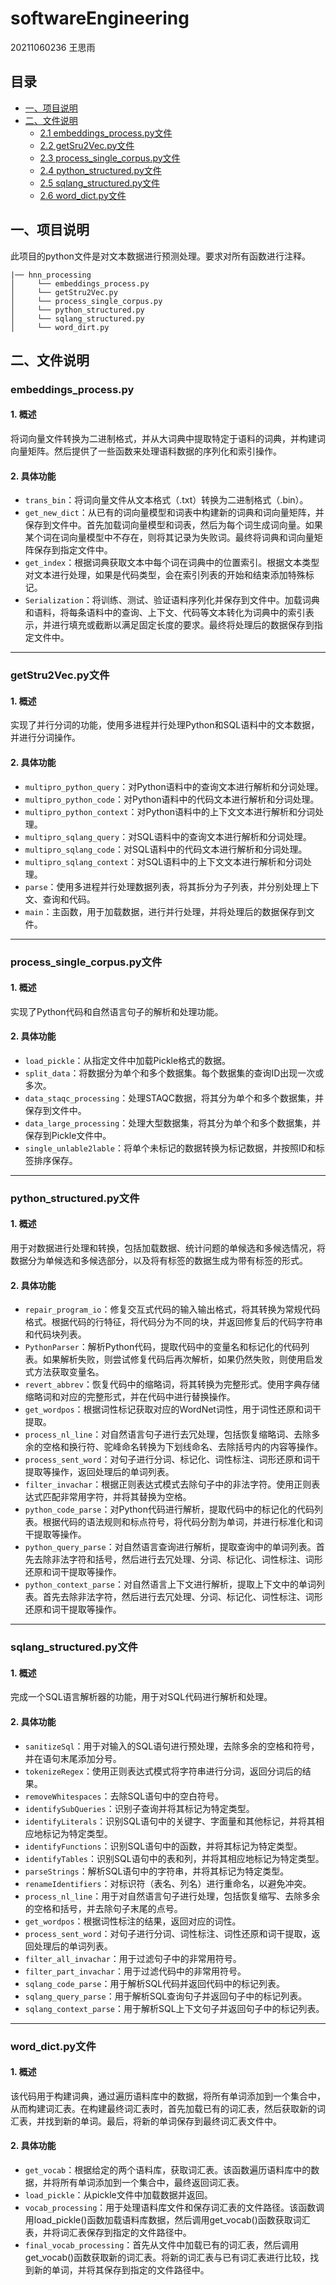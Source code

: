 
# softwareEngineering
20211060236 王思雨

## 目录

- [一、项目说明](#一项目框架)
- [二、文件说明](#二文件说明)
  - [2.1 embeddings_process.py文件](#embeddings_processpy文件)
  - [2.2 getSru2Vec.py文件](#getStru2Vecpy文件)
  - [2.3 process_single_corpus.py文件](#process_single_corpuspy文件)
  - [2.4 python_structured.py文件](#python_structuredpy文件)
  - [2.5 sqlang_structured.py文件](#sqlang_structuredpy文件)
  - [2.6 word_dict.py文件](#word_dictpy文件)

## 一、项目说明

此项目的python文件是对文本数据进行预测处理。要求对所有函数进行注释。
```
|── hnn_processing  
│     └── embeddings_process.py  
│     └── getStru2Vec.py
│     └── process_single_corpus.py
│     └── python_structured.py
│     └── sqlang_structured.py
│     └── word_dirt.py
```


## 二、文件说明

### embeddings_process.py 

#### 1. 概述
将词向量文件转换为二进制格式，并从大词典中提取特定于语料的词典，并构建词向量矩阵。然后提供了一些函数来处理语料数据的序列化和索引操作。

#### 2. 具体功能
- `trans_bin`：将词向量文件从文本格式（.txt）转换为二进制格式（.bin）。
- `get_new_dict`：从已有的词向量模型和词表中构建新的词典和词向量矩阵，并保存到文件中。首先加载词向量模型和词表，然后为每个词生成词向量。如果某个词在词向量模型中不存在，则将其记录为失败词。最终将词典和词向量矩阵保存到指定文件中。
- `get_index`：根据词典获取文本中每个词在词典中的位置索引。根据文本类型对文本进行处理，如果是代码类型，会在索引列表的开始和结束添加特殊标记。
- `Serialization`：将训练、测试、验证语料序列化并保存到文件中。加载词典和语料，将每条语料中的查询、上下文、代码等文本转化为词典中的索引表示，并进行填充或截断以满足固定长度的要求。最终将处理后的数据保存到指定文件中。

---
### getStru2Vec.py文件

#### 1. 概述
实现了并行分词的功能，使用多进程并行处理Python和SQL语料中的文本数据，并进行分词操作。

#### 2. 具体功能
- `multipro_python_query`：对Python语料中的查询文本进行解析和分词处理。
- `multipro_python_code`：对Python语料中的代码文本进行解析和分词处理。
- `multipro_python_context`：对Python语料中的上下文文本进行解析和分词处理。
- `multipro_sqlang_query`：对SQL语料中的查询文本进行解析和分词处理。
- `multipro_sqlang_code`：对SQL语料中的代码文本进行解析和分词处理。
- `multipro_sqlang_context`：对SQL语料中的上下文文本进行解析和分词处理。
- `parse`：使用多进程并行处理数据列表，将其拆分为子列表，并分别处理上下文、查询和代码。
- `main`：主函数，用于加载数据，进行并行处理，并将处理后的数据保存到文件。

---
### process_single_corpus.py文件

#### 1. 概述
实现了Python代码和自然语言句子的解析和处理功能。

#### 2. 具体功能
- `load_pickle`：从指定文件中加载Pickle格式的数据。
- `split_data`：将数据分为单个和多个数据集。每个数据集的查询ID出现一次或多次。
- `data_staqc_processing`：处理STAQC数据，将其分为单个和多个数据集，并保存到文件中。
- `data_large_processing`：处理大型数据集，将其分为单个和多个数据集，并保存到Pickle文件中。
- `single_unlable2lable`：将单个未标记的数据转换为标记数据，并按照ID和标签排序保存。
---

### python_structured.py文件

#### 1. 概述
用于对数据进行处理和转换，包括加载数据、统计问题的单候选和多候选情况，将数据分为单候选和多候选部分，以及将有标签的数据生成为带有标签的形式。

#### 2. 具体功能
- `repair_program_io`：修复交互式代码的输入输出格式，将其转换为常规代码格式。根据代码的行特征，将代码分为不同的块，并返回修复后的代码字符串和代码块列表。
- `PythonParser`：解析Python代码，提取代码中的变量名和标记化的代码列表。如果解析失败，则尝试修复代码后再次解析，如果仍然失败，则使用启发式方法获取变量名。
- `revert_abbrev`：恢复代码中的缩略词，将其转换为完整形式。使用字典存储缩略词和对应的完整形式，并在代码中进行替换操作。
- `get_wordpos`：根据词性标记获取对应的WordNet词性，用于词性还原和词干提取。
- `process_nl_line`：对自然语言句子进行去冗处理，包括恢复缩略词、去除多余的空格和换行符、驼峰命名转换为下划线命名、去除括号内的内容等操作。
- `process_sent_word`：对句子进行分词、标记化、词性标注、词形还原和词干提取等操作，返回处理后的单词列表。
- `filter_invachar`：根据正则表达式模式去除句子中的非法字符。使用正则表达式匹配非常用字符，并将其替换为空格。
- `python_code_parse`：对Python代码进行解析，提取代码中的标记化的代码列表。根据代码的语法规则和标点符号，将代码分割为单词，并进行标准化和词干提取等操作。
- `python_query_parse`：对自然语言查询进行解析，提取查询中的单词列表。首先去除非法字符和括号，然后进行去冗处理、分词、标记化、词性标注、词形还原和词干提取等操作。
- `python_context_parse`：对自然语言上下文进行解析，提取上下文中的单词列表。首先去除非法字符，然后进行去冗处理、分词、标记化、词性标注、词形还原和词干提取等操作。

---

### sqlang_structured.py文件

#### 1. 概述
完成一个SQL语言解析器的功能，用于对SQL代码进行解析和处理。

#### 2. 具体功能
- `sanitizeSql`：用于对输入的SQL语句进行预处理，去除多余的空格和符号，并在语句末尾添加分号。
- `tokenizeRegex`：使用正则表达式模式将字符串进行分词，返回分词后的结果。
- `removeWhitespaces`：去除SQL语句中的空白符号。
- `identifySubQueries`：识别子查询并将其标记为特定类型。
- `identifyLiterals`：识别SQL语句中的关键字、字面量和其他标记，并将其相应地标记为特定类型。
- `identifyFunctions`：识别SQL语句中的函数，并将其标记为特定类型。
- `identifyTables`：识别SQL语句中的表和列，并将其相应地标记为特定类型。
- `parseStrings`：解析SQL语句中的字符串，并将其标记为特定类型。
- `renameIdentifiers`：对标识符（表名、列名）进行重命名，以避免冲突。
- `process_nl_line`：用于对自然语言句子进行处理，包括恢复缩写、去除多余的空格和括号，并去除句子末尾的点号。
- `get_wordpos`：根据词性标注的结果，返回对应的词性。
- `process_sent_word`：对句子进行分词、词性标注、词性还原和词干提取，返回处理后的单词列表。
- `filter_all_invachar`：用于过滤句子中的非常用符号。
- `filter_part_invachar`：用于过滤代码中的非常用符号。
- `sqlang_code_parse`：用于解析SQL代码并返回代码中的标记列表。
- `sqlang_query_parse`：用于解析SQL查询句子并返回句子中的标记列表。
- `sqlang_context_parse`：用于解析SQL上下文句子并返回句子中的标记列表。

---

### word_dict.py文件

#### 1. 概述
该代码用于构建词典，通过遍历语料库中的数据，将所有单词添加到一个集合中，从而构建词汇表。在构建最终词汇表时，首先加载已有的词汇表，然后获取新的词汇表，并找到新的单词。最后，将新的单词保存到最终词汇表文件中。

#### 2. 具体功能
- `get_vocab`：根据给定的两个语料库，获取词汇表。该函数遍历语料库中的数据，并将所有单词添加到一个集合中，最终返回词汇表。
- `load_pickle`：从pickle文件中加载数据并返回。
- `vocab_processing`：用于处理语料库文件和保存词汇表的文件路径。该函数调用load_pickle()函数加载语料库数据，然后调用get_vocab()函数获取词汇表，并将词汇表保存到指定的文件路径中。
- `final_vocab_processing`：首先从文件中加载已有的词汇表，然后调用get_vocab()函数获取新的词汇表。将新的词汇表与已有词汇表进行比较，找到新的单词，并将其保存到指定的文件路径中。
